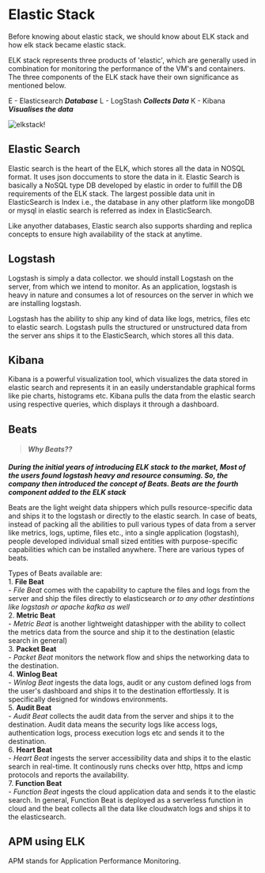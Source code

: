 #  Elastic Stack

Before knowing about elastic stack, we should know about ELK stack and how elk stack became elastic stack.

ELK stack represents three products of 'elastic', which are generally used in combination for monitoring the 
performance of the VM's and containers. The three components of the ELK stack have their own significance as  
mentioned below.

E - Elasticsearch   ***Database***
L - LogStash        ***Collects Data***
K - Kibana          ***Visualises the data***

![elkstack!]("elkstack.png")

## Elastic Search

Elastic search is the heart of the ELK, which stores all the data in NOSQL format. It uses json doccuments to
store the data in it. Elastic Search is basically a NoSQL type DB developed by elastic in order to fulfill the DB
requirements of the ELK stack. The largest possible data unit in ElasticSearch is Index i.e., the database in any
other platform like mongoDB or mysql in elastic search is referred as index in ElasticSearch.

Like anyother databases, Elastic search also supports sharding and replica concepts to ensure high availability
of the stack at anytime.

## Logstash

Logstash is simply a data collector. we should install Logstash on the server, from which we intend to monitor. 
As an application, logstash is heavy in nature and consumes a lot of resources on the server in which we are installing
logstash. 

Logstash has the ability to ship any kind of data like logs, metrics, files etc to elastic search. Logstash
pulls the structured or unstructured data from the server ans ships it to the ElasticSearch, which stores all this 
data.

## Kibana

Kibana is a powerful visualization tool, which visualizes the data stored in elastic search and represents it
in an easily understandable graphical forms like pie charts, histograms etc. Kibana pulls the data from the elastic
search using respective queries, which displays it through a dashboard.

## Beats

> #### ***Why Beats??***
***During the initial years of introducing ELK stack to the market, Most of the users found logstash heavy and resource consuming. So, the company then introduced the concept of Beats. Beats are the fourth component added to the ELK stack***

Beats are the light weight data shippers which pulls resource-specific data and ships it to the logstash or directly 
to the elastic search. In case of beats, instead of packing all the abilities to pull various types of data from a server
like metrics, logs, uptime, files etc., into a single application (logstash), people developed individual small sized
entities with purpose-specific capabilities which can be installed anywhere. There are various types of beats. 

Types of Beats available are: <br>
    1. **File Beat** <br>
         - *File Beat* comes with the capability to capture the files and logs from the server and ship the files directly
         to elasticsearch *or to any other destintions like logstash or apache kafka as well*   <br>
    2. **Metric Beat** <br>
         - *Metric Beat* is another lightweight datashipper with the ability to collect the metrics data from the source
         and ship it to the destination (elastic search in general) <br>
    3. **Packet Beat** <br>
         - *Packet Beat* monitors the network flow and ships the networking data to the destination. <br>
    4. **Winlog Beat** <br>
         - *Winlog Beat* ingests the data logs, audit or any custom defined logs from the user's dashboard and ships it
         to the destination effortlessly. It is specifically designed for windows environments. <br>
    5. **Audit Beat** <br>
         - *Audit Beat* collects the audit data from the server and ships it to the destination. Audit data means the security
         logs like access logs, authentication logs, process execution logs etc and sends it to the destination. <br>
    6. **Heart Beat** <br>
         - *Heart Beat* ingests the server accessibility data and ships it to the elastic search in real-time. It continously 
        runs checks over http, https and icmp protocols and reports the availability. <br>
    7. **Function Beat** <br>
         - *Function Beat* ingests the cloud application data and sends it to the elastic search. In general, Function Beat is
         deployed as a serverless function in cloud and the beat collects all the data like cloudwatch logs and ships it to the
         elasticsearch. <br>

## APM using ELK
APM stands for Application Performance Monitoring.